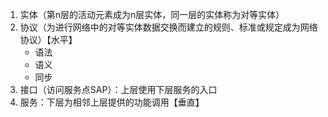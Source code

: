 1. 实体（第n层的活动元素成为n层实体，同一层的实体称为对等实体）
2. 协议（为进行网络中的对等实体数据交换而建立的规则、标准或规定成为网络协议）【水平】
   - 语法
   - 语义
   - 同步
3.  接口（访问服务点SAP）：上层使用下层服务的入口
4. 服务：下层为相邻上层提供的功能调用【垂直】

